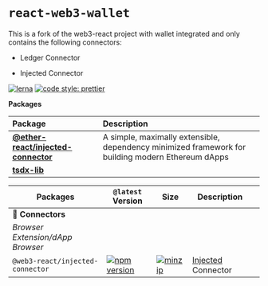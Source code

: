 # `react-web3-wallet`

This is a fork of the web3-react project with wallet integrated and only contains the following
connectors:

- Ledger Connector

- Injected Connector

[![lerna](https://img.shields.io/badge/maintained%20with-lerna-cc00ff.svg)](https://lerna.js.org/)
[![code style: prettier](https://img.shields.io/badge/code_style-prettier-ff69b4.svg?style=flat-square)](https://github.com/prettier/prettier)

<!-- START pkgtoc, keep to allow update -->

**Packages**

| Package                                                             | Description                                                                                       |
| :------------------------------------------------------------------ | :------------------------------------------------------------------------------------------------ |
| **[@ether-react/injected-connector](packages/injected-connector/)** | A simple, maximally extensible, dependency minimized framework for building modern Ethereum dApps |
| **[tsdx-lib](packages/tsdx-lib/)**                                  |                                                                                                   |

<!-- END pkgtoc, keep to allow update -->


| Packages                         | `@latest` Version                                                                                                                                               | Size                                                                                                                                                                       | Description                                                                         | |
| -------------------------------- | --------------------------------------------------------------------------------------------------------------------------------------------------------------- | -------------------------------------------------------------------------------------------------------------------------------------------------------------------------- | ----------------------------------------------------------------------------------- | --- |
| 🔌 **Connectors**                | | |
| _Browser Extension/dApp Browser_ | | |
| `@web3-react/injected-connector` | [![npm version](https://img.shields.io/npm/v/@web3-react/injected-connector/latest.svg)](https://www.npmjs.com/package/@web3-react/injected-connector/v/latest) | [![minzip](https://img.shields.io/bundlephobia/minzip/@web3-react/injected-connector/latest.svg)](https://bundlephobia.com/result?p=@web3-react/injected-connector@latest) | [Injected](https://github.com/ethereum/EIPs/blob/master/EIPS/eip-1193.md) Connector |     |

